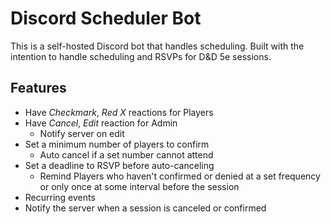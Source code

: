 # Discord Scheduler Bot
This is a self-hosted Discord bot that handles scheduling. Built with the intention to handle scheduling and RSVPs for D&amp;D 5e sessions.

## Features
- Have *Checkmark*, *Red X* reactions for Players
- Have *Cancel*, *Edit* reaction for Admin
  - Notify server on edit
- Set a minimum number of players to confirm
  - Auto cancel if a set number cannot attend
- Set a deadline to RSVP before auto-canceling
  - Remind Players who haven't confirmed or denied at a set frequency or only once at some interval before the session
- Recurring events
- Notify the server when a session is canceled or confirmed
